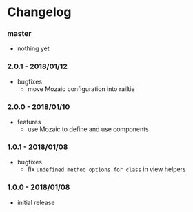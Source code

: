 # Changelog

### master

* nothing yet

### 2.0.1 - 2018/01/12

* bugfixes
    * move Mozaic configuration into railtie

### 2.0.0 - 2018/01/10

* features
    * use Mozaic to define and use components

### 1.0.1 - 2018/01/08

* bugfixes
    * fix `undefined method options for class` in view helpers

### 1.0.0 - 2018/01/08

* initial release
